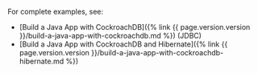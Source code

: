 For complete examples, see:

- [Build a Java App with CockroachDB]({% link {{ page.version.version }}/build-a-java-app-with-cockroachdb.md %}) (JDBC)
- [Build a Java App with CockroachDB and Hibernate]({% link {{ page.version.version }}/build-a-java-app-with-cockroachdb-hibernate.md %})
